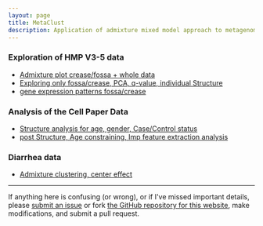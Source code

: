 ```yaml
---
layout: page
title: MetaClust
description: Application of admixture mixed model approach to metagenomic counts data
---
```



### Exploration of HMP V3-5 data

* [Admixture plot crease/fossa + whole data](project/hands_HMP/hands_data.html)
* [Exploring only fossa/crease, PCA, q-value, individual Structure](project/hands_HMP/explore_fossa_crease.html)
* [gene expression patterns fossa/crease](project/hands_HMP/fossa_crease_qtlcharts.html)


### Analysis of the Cell Paper Data

* [Structure analysis for age, gender, Case/Control status](project/cell_paper/cell_paper_analysis.html)
* [post Structure, Age constraining, Imp feature extraction analysis](project/cell_paper/post_structure_analysis.html)


### Diarrhea data

* [Admixture clustering, center effect](project/diarrhea-2015-09-10.html)



---
If anything here is confusing (or wrong), or if I've missed
important details, please
[submit an issue](https://github.com/kkdey/metagenomics/issues) or fork [the GitHub repository for this website](http://github.com/kkdey/metagenomics),
make modifications, and submit a pull request.

